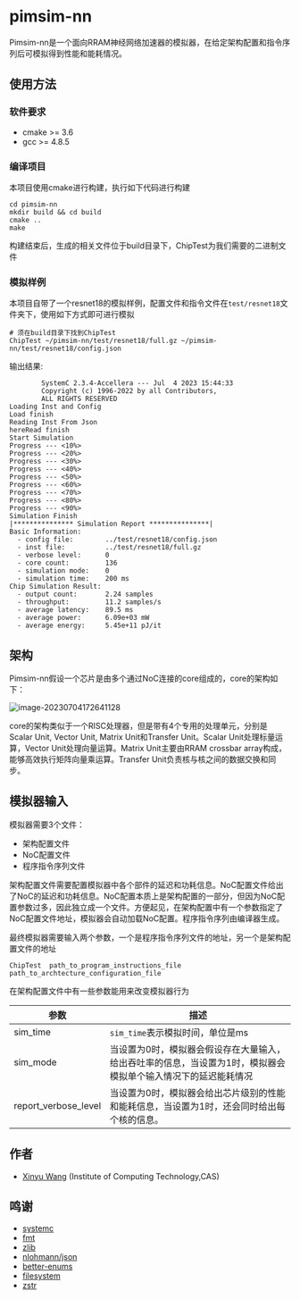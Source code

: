 # pimsim-nn

Pimsim-nn是一个面向RRAM神经网络加速器的模拟器，在给定架构配置和指令序列后可模拟得到性能和能耗情况。

## 使用方法

### 软件要求
- cmake >= 3.6
- gcc >= 4.8.5
### 编译项目
本项目使用cmake进行构建，执行如下代码进行构建
```shell
cd pimsim-nn
mkdir build && cd build 
cmake ..
make 
```
构建结束后，生成的相关文件位于build目录下，ChipTest为我们需要的二进制文件
### 模拟样例
本项目自带了一个resnet18的模拟样例，配置文件和指令文件在`test/resnet18`文件夹下，使用如下方式即可进行模拟

```shell
# 须在build目录下找到ChipTest
ChipTest ~/pimsim-nn/test/resnet18/full.gz ~/pimsim-nn/test/resnet18/config.json
```

输出结果:
```shell
        SystemC 2.3.4-Accellera --- Jul  4 2023 15:44:33
        Copyright (c) 1996-2022 by all Contributors,
        ALL RIGHTS RESERVED
Loading Inst and Config
Load finish
Reading Inst From Json
hereRead finish
Start Simulation
Progress --- <10%>
Progress --- <20%>
Progress --- <30%>
Progress --- <40%>
Progress --- <50%>
Progress --- <60%>
Progress --- <70%>
Progress --- <80%>
Progress --- <90%>
Simulation Finish
|*************** Simulation Report ***************|
Basic Information:
  - config file:        ../test/resnet18/config.json
  - inst file:          ../test/resnet18/full.gz
  - verbose level:      0
  - core count:         136
  - simulation mode:    0
  - simulation time:    200 ms
Chip Simulation Result:
  - output count:       2.24 samples
  - throughput:         11.2 samples/s
  - average latency:    89.5 ms
  - average power:      6.09e+03 mW
  - average energy:     5.45e+11 pJ/it
```

## 架构

 Pimsim-nn假设一个芯片是由多个通过NoC连接的core组成的，core的架构如下：

![image-20230704172641128](https://s2.loli.net/2023/07/04/Y9ZeKzpTORIiakJ.png)

core的架构类似于一个RISC处理器，但是带有4个专用的处理单元，分别是Scalar Unit, Vector Unit, Matrix Unit和Transfer Unit。Scalar Unit处理标量运算，Vector Unit处理向量运算。Matrix Unit主要由RRAM crossbar array构成，能够高效执行矩阵向量乘运算。Transfer Unit负责核与核之间的数据交换和同步。

## 模拟器输入

模拟器需要3个文件：

- 架构配置文件
- NoC配置文件
- 程序指令序列文件

架构配置文件需要配置模拟器中各个部件的延迟和功耗信息。NoC配置文件给出了NoC的延迟和功耗信息。NoC配置本质上是架构配置的一部分，但因为NoC配置参数过多，因此独立成一个文件。方便起见，在架构配置中有一个参数指定了NoC配置文件地址，模拟器会自动加载NoC配置。程序指令序列由编译器生成。

最终模拟器需要输入两个参数，一个是程序指令序列文件的地址，另一个是架构配置文件的地址

```shell
ChipTest  path_to_program_instructions_file  path_to_archtecture_configuration_file 
```

在架构配置文件中有一些参数能用来改变模拟器行为

| 参数                 | 描述                                                         |
| -------------------- | ------------------------------------------------------------ |
| sim_time             | `sim_time`表示模拟时间，单位是ms                             |
| sim_mode             | 当设置为0时，模拟器会假设存在大量输入，给出吞吐率的信息，当设置为1时，模拟器会模拟单个输入情况下的延迟能耗情况 |
| report_verbose_level | 当设置为0时，模拟器会给出芯片级别的性能和能耗信息，当设置为1时，还会同时给出每个核的信息。 |

## 作者

- [Xinyu Wang](wangxinyu22s@ict.ac.cn) (Institute of Computing Technology,CAS)

## 鸣谢
- [systemc](https://github.com/accellera-official/systemc)
- [fmt](https://github.com/fmtlib/fmt)
- [zlib](https://github.com/madler/zlib)
- [nlohmann/json](https://github.com/nlohmann/json)
- [better-enums](https://github.com/aantron/better-enums)
- [filesystem](https://github.com/gulrak/filesystem)
- [zstr](https://github.com/mateidavid/zstr)